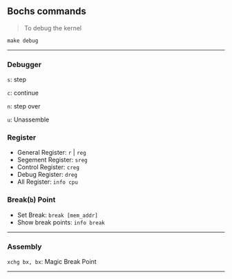 

## Bochs commands

> To debug the kernel
```
make debug
```

---

### Debugger

`s`: step

`c`: continue

`n`: step over

`u`: Unassemble


### Register
- General Register: `r` | `reg`
- Segement Register: `sreg`
- Control Register: `creg`
- Debug Register: `dreg`
- All Register: `info cpu`

### Break(`b`) Point
- Set Break: `break [mem_addr]`
- Show break points: `info break`

---

### Assembly

`xchg bx, bx`: Magic Break Point

---